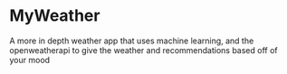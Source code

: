 # MyWeather
A more in depth weather app that uses machine learning, and the openweatherapi to give the weather and recommendations based off of your mood
